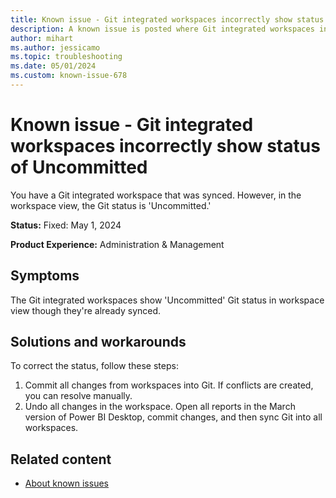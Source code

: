 ```yaml
---
title: Known issue - Git integrated workspaces incorrectly show status of Uncommitted
description: A known issue is posted where Git integrated workspaces incorrectly show status of Uncommitted.
author: mihart
ms.author: jessicamo
ms.topic: troubleshooting  
ms.date: 05/01/2024
ms.custom: known-issue-678
---
```


# Known issue - Git integrated workspaces incorrectly show status of Uncommitted

You have a Git integrated workspace that was synced. However, in the workspace view, the Git status is 'Uncommitted.'

**Status:** Fixed: May 1, 2024

**Product Experience:** Administration & Management

## Symptoms

The Git integrated workspaces show 'Uncommitted' Git status in workspace view though they're already synced.

## Solutions and workarounds

To correct the status, follow these steps:

1. Commit all changes from workspaces into Git. If conflicts are created, you can resolve manually.
1. Undo all changes in the workspace. Open all reports in the March version of Power BI Desktop, commit changes, and then sync Git into all workspaces.

## Related content

- [About known issues](https://support.fabric.microsoft.com/known-issues)
